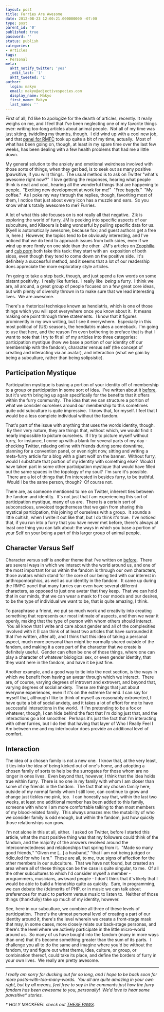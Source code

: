 ```yaml
---
layout: post
title: Furries Are Awesome
date: 2012-08-23 12:00:21.000000000 -07:00
type: post
parent_id: '0'
published: true
password: ''
status: publish
categories:
- Articles
tags:
- Personal
meta:
  aktt_notify_twitter: 'yes'
  _edit_last: '1'
  aktt_tweeted: '1'
author:
  login: makyo
  email: makyo@adjectivespecies.com
  display_name: Makyo
  first_name: Makyo
  last_name: ''
---
```

<p>First of all, I'd like to apologize for the dearth of articles, recently. It really weighs on me, and I feel that I've been neglecting one of my favorite things ever: writing too-long articles about animal people.  Not all of my time was just sitting, twiddling my thumbs, though.  I did wind up with a cool new job, and that <a title="Exploring the Fandom Through Data – RMFC 2012 Panel" href="http://www.adjectivespecies.com/2012/08/16/exploring-the-fandom-through-data-rmfc-2012-panel/">panel for RMFC</a> took up quite a bit of my time, actually.  Most of what has been going on, though, at least in my spare time over the last few weeks, has been dealing with a few health problems that had me a little down.</p>
<p>My general solution to the anxiety and emotional weirdness involved with those sorts of things, when they get bad, is to seek out as many positive (pawsitive, if you will) things.  The usual method is to ask on Twitter "what's awesome right now?"  I love getting the responses, hearing what people think is neat and cool, hearing all the wonderful things that are happening to people.  "Exciting new development at work for me!"  "Free bagels."  "My coffee."  As I poke my way through the replies, though, favoriting most of them, I notice that just about every icon has a muzzle and ears.  So you know what's totally awesome to me? Furries.</p>
<!--more-->
<p>A lot of what this site focuses on is not really all that negative.  Zik is exploring the world of furry, JM is peeking into specific aspects of our subculture, and Klisoura is being wonderful by pulling specific data for us. (Kyell is automatically awesome, because fox; and guest authors get a free in, here.)  However, the topics tend to be obviously interesting, and I've noticed that we do tend to approach issues from both sides, even if we wind up more firmly on one side than the other.  JM's articles on <a title="Zoophilia in the Furry Community" href="http://www.adjectivespecies.com/2012/02/06/zoophilia-in-the-furry-community/">Zoophilia</a> and <a title="In Defence of Cub Porn" href="http://www.adjectivespecies.com/2012/07/16/in-defence-of-cub-porn/">cub porn</a> both take this tack: they start with an  exposition of both sides, even though they tend to come down on the positive side.  It's definitely a successful method, and it seems that a lot of our readership does appreciate the more exploratory style articles.</p>
<p>I'm going to take a step back, though, and just spend a few words on some blatant positivity.  I really like furries.  I really like <em> being</em> a furry.  I think we are, all around, a great group of people focused on a few great core ideas, but with plenty of diversity thrown in to make sure that we lead interesting lives.  We are awesome.</p>
<p>There's a rhetorical technique known as hendiatris, which is one of those things which you will spot everywhere once you know about it.  It means making one point through three statements.  I know that it figures prominently in my own writing, but I see it everywhere.  Especially in this most political of (US) seasons, the hendiatris makes a comeback.  I'm going to use that here, and the reason I'm even bothering to preface that is that I want to note that I try to fit all of my articles into three categories: participation mystique (how we base a portion of our identity off our membership with the fandom), character versus self (the concept of creating and interacting via an avatar), and interaction (what we gain by being a subculture, rather than being solipsistic).</p>
<h2>Participation Mystique</h2>
<p>Participation mystique is basing a portion of your identity off of membership to a group or participation in some sort of idea.  I've written about it <a title="Participation Mystique" href="http://www.adjectivespecies.com/2012/01/25/participation-mystique/">before</a>, but it's worth bringing up again specifically for the benefits that it offers within the furry community.  The idea that we can structure a portion of what we consider ourselves around our membership to this sometimes quite odd subculture is quite impressive.  I know that, for myself. I feel that I would be a less complete individual without the fandom.</p>
<p>That's part of the issue with anything that uses the words identity, though.  By their very nature, they are things that, without which, we would find it nearly impossible to picture ourselves.  If I try to picture myself without furry, for instance, I come up with a blank for several parts of my day - checking Twitter, relaxing online with friends during some downtime, planning for a convention panel, or even right now, sitting and writing a meta-furry article for a blog with a giant wolf on the banner.  Without furry, would I substitute that portion of my identity with something else?  Would I have taken part in some other participation mystique that would have filled out the same spaces in the topology of my soul?  I'm sure it's possible.  There are a lot of things that I'm interested in besides furry, to be truthful.  Would I be the same person, though?  Of course not.</p>
<p>There are, as someone mentioned to me on Twitter, inherent ties between the fandom and identity.  It's not just that <em>I</em> am experiencing this sort of participation mystique, many of us are.  There is a certain sort of subconscious, unvoiced togetherness that we gain from sharing this mystical participation, this joining of ourselves with a group.  It sounds a little cultish, when I write it out like that, but I do think it's true.  I've noticed that, if you run into a furry that you have never met before, there's always at least one thing you can talk about: the ways in which you base a portion of your Self on your being a part of this larger group of animal people.</p>
<h2>Character Versus Self</h2>
<p>Character versus self is another theme that I've written on <a title="Character versus Self" href="http://www.adjectivespecies.com/2011/11/23/character-versus-self/">before</a>.  There are several ways in which we interact with the world around us, and one of the most important for us within the fandom is through our own characters, those avatars which stand for the core of our being tied with our interest in anthropomorphics, as well as our identity in the fandom.  It came up during the RMFC panel that many furries can even have several different characters, as opposed to just one avatar that they keep.  That we can hold that in our minds, that we can wear a mask to fit our moods and our desires, to be the type of individual we want to be, that is quite amazing, I think.</p>
<p>To paraphrase a friend, we put so much work and creativity into creating something that represents our most intimate of aspects, and then we wear it openly, making that the type of person with whom others should interact.  You all know that I write and care about gender and all of the complexities involved with it (I can think of at least two articles that have surrounded it that I've written, after all), and I think that this idea of taking a personal aspect, much more personal than might be normally shared outside of the fandom, and making it a core part of the character that we create is definitely useful.  Gender can often be one of those things, where one can play a character of whatever biological sex, or even gender identity, that they want here in the fandom, and have it be just fine.</p>
<p>Another example, and a good way to tie into the next section, is the ways in which we benefit from having an avatar through which we interact.  There are, of course, varying degrees of introvert and extrovert, and beyond that, varying degrees of social anxiety.  These are things that just about everyone experiences, even if it's on the extreme far end. I can say for myself that, although I like to think of myself as reasonably extroverted, I have quite a bit of social anxiety, and it takes a lot of effort for me to have successful interactions in the world.  If I'm pretending to be a fox or whatever, though, I can hide behind the fact that I'm doing just that, and the interactions go a lot smoother.  Perhaps it's just the fact that I'm interacting with other furries, but I do feel that having that layer of Who I Really Feel I Am between me and my interlocutor does provide an additional level of comfort.</p>
<h2>Interaction</h2>
<p>The idea of a chosen family is not a new one.  I know that, at the very least, it ties into the idea of being kicked out of one's home, and adopting a chosen family of sorts to help be the surrogates for those whom are no longer in ones lives.  Even beyond that, however, I think that the idea holds true within furry.  There is no one in my family with whom I am closer than some of my friends in the fandom.  The fact that my chosen family here, outside of my normal family whom I still love, can continue to grow and change just tickles me pink, too.  I can honestly say that, within the last two weeks, at least one additional member has been added to this family, someone with whom I am more comfortable talking to than most members of my blood-related family.  This always amazes me: the mutability of who we consider family is odd enough, but within the fandom, just how quickly those relationships can grow.</p>
<p>I'm not alone in this at all, either.  I asked on Twitter, before I started this article, what the most positive thing was that my followers could think of the fandom, and the majority of the answers revolved around the interconnectedness and relationships that spring from it.  "Made so many good friends," "Given me [...] a husband," "that I am not being judged or ridiculed for who I am."  These are all, to me, true signs of affection for the other members in our subculture.  That we have not found, but created an area where all of these things can be the case is quite singular, to me.  Of all the other subcultures to which I'd consider myself a member - programmers, musicians, awkward people - I don't think that it's likely that I would be able to build a friendship quite as quickly.  Sure, in programming, we can debate the (de)merits of PHP, or in music we can talk about preferences for music to perform versus music to listen to.  Neither of those things (thankfully) take up much of my identity, however.</p>
<p>See, here in our subculture, we combine all three of these levels of participation.  There's the utmost personal level of creating a part of our identity around it, there's the level wherein we create a front-stage mask that may, in some cases, more closely relate our back-stage personas, and there's the level where we actively participate in the little micro-world around us.  So many of us have bought into the fandom (many in more ways than one) that it's become something greater than the sum of its parts.  I challenge you all to do the same and imagine where you'd be without the fandom, try and figure out what theme, idea, culture, or group, or combination thereof, could take its place, and define the borders of furry in your own lives.  We really are pretty awesome.</p>
<hr />
<p><em>I really am sorry for ducking out for so long, and I hope to be back soon for more posts-with-too-many-words.  You all are quite amazing in your own right, but by all means, feel free to say in the comments just how the furry fandom has been awesome to you, personally!  We'd love to hear some pawsitive* stories.</em></p>
<p><em>* HOLY MACKEREL check out <a href="http://www.flickr.com/photos/lukefulton/3139126978/in/photostream/" target="_blank">THESE PAWS</a>.</em></p>



